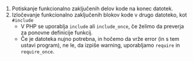 1. Potiskanje funkcionalno zaključenih delov kode na konec datotek. 
2. Izločevanje funkcionalno zaključenih blokov kode v drugo datoteko, kot `#include`
	- V PHP se uporablja `include` ali `include_once`, če želimo da preverja za ponovne definicije funkcij.
	- Če je datoteka nujno potrebna, in hočemo da vrže error (in s tem ustavi program), ne le, da izpiše warning, uporabljamo `require` in `require_once`.